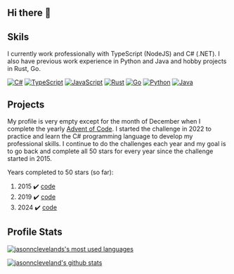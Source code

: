 ## Hi there 👋

<!--
**jasonncleveland/jasonncleveland** is a ✨ _special_ ✨ repository because its `README.md` (this file) appears on your GitHub profile.

Here are some ideas to get you started:

- 🔭 I’m currently working on ...
- 🌱 I’m currently learning ...
- 👯 I’m looking to collaborate on ...
- 🤔 I’m looking for help with ...
- 💬 Ask me about ...
- 📫 How to reach me: ...
- 😄 Pronouns: ...
- ⚡ Fun fact: ...
-->

## Skils

I currently work professionally with TypeScript (NodeJS) and C# (.NET). I also have previous work experience in Python and Java and hobby projects in Rust, Go.

[![C#](https://cdn.jsdelivr.net/npm/programming-languages-logos/src/csharp/csharp_32x32.png)](https://learn.microsoft.com/en-us/dotnet/csharp/)
[![TypeScript](https://cdn.jsdelivr.net/npm/programming-languages-logos/src/typescript/typescript_32x32.png)](https://www.typescriptlang.org/)
[![JavaScript](https://cdn.jsdelivr.net/npm/programming-languages-logos/src/javascript/javascript_32x32.png)](https://www.javascript.com/)
[![Rust](https://www.rust-lang.org/logos/rust-logo-32x32.png)](https://www.rust-lang.org/)
[![Go](https://cdn.jsdelivr.net/npm/programming-languages-logos/src/go/go_32x32.png)](https://go.dev/)
[![Python](https://cdn.jsdelivr.net/npm/programming-languages-logos/src/python/python_32x32.png)](https://www.python.org/)
[![Java](https://cdn.jsdelivr.net/npm/programming-languages-logos/src/java/java_32x32.png)](https://www.java.com/)

## Projects

My profile is very empty except for the month of December when I complete the yearly [Advent of Code](https://adventofcode.com/).
I started the challenge in 2022 to practice and learn the C# programming language to develop my professional skills.
I continue to do the challenges each year and my goal is to go back and complete all 50 stars for every year since the challenge started in 2015.

Years completed to 50 stars (so far):
1. 2015 ✔️ [code](https://github.com/jasonncleveland/adventofcode/tree/master/2015)
2. 2019 ✔️ [code](https://github.com/jasonncleveland/adventofcode/tree/master/2019)
3. 2024 ✔️ [code](https://github.com/jasonncleveland/adventofcode/tree/master/2024)

## Profile Stats

[![jasonnclevelands's most used languages](https://github-readme-stats.vercel.app/api/top-langs?username=jasonncleveland&count_private=true&show_icons=true&hide_border=true&langs_count=10&layout=compact&bg_color=00000000&text_color=27e8a7&hide=GLSL,HLSL,ShaderLab&exclude_repo=MagicRealm)](https://github.com/anuraghazra/github-readme-stats)

[![jasonncleveland's github stats](https://github-readme-stats.vercel.app/api?username=jasonncleveland&count_private=true&show_icons=true&hide_border=true&custom_title=GitHub%20Stats&bg_color=00000000&text_color=27e8a7)](https://github.com/anuraghazra/github-readme-stats)
